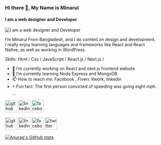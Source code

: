 ### Hi there 👋, My Name is Minarul
#### I am a web designer and Developer
![I am a web designer and Developer](https://i.ibb.co/2P9bqdV/1647962437175.jpg)

I’m Minarul From Bangladesh, and I do content on design and development. I really enjoy learning languages and frameworks like React and React Native, as well as working in WordPress.

Skills: Html / Css  / JavaScript / React.js / Next.js / 

- 🔭 I’m currently working on React and next.js frontend website 
- 🌱 I’m currently learning Node Express and MongoDB 
- 📫 How to reach me: Facebook , Fiverr, Kwork, linkedin 
- ⚡ Fun fact: The first person convicted of speeding was going eight mph. ... 


[<img src='https://cdn.jsdelivr.net/npm/simple-icons@3.0.1/icons/github.svg' alt='github' height='40'>](https://github.com/suncodebd)  [<img src='https://cdn.jsdelivr.net/npm/simple-icons@3.0.1/icons/linkedin.svg' alt='linkedin' height='40'>](https://www.linkedin.com/in/suncodebd/)  [<img src='https://cdn.jsdelivr.net/npm/simple-icons@3.0.1/icons/facebook.svg' alt='facebook' height='40'>](https://www.facebook.com/suncodebd.me)  




[<img src='https://cdn.jsdelivr.net/npm/simple-icons@3.0.1/icons/github.svg' alt='github' height='40'>](https://github.com/suncodebd)  [<img src='https://cdn.jsdelivr.net/npm/simple-icons@3.0.1/icons/linkedin.svg' alt='linkedin' height='40'>](https://www.linkedin.com/in/suncodebd/)  [<img src='https://cdn.jsdelivr.net/npm/simple-icons@3.0.1/icons/facebook.svg' alt='facebook' height='40'>](https://www.facebook.com/suncodbd)  [<img src='https://cdn.jsdelivr.net/npm/simple-icons@3.0.1/icons/twitter.svg' alt='twitter' height='40'>](https://twitter.com/suncodebd)  





    


[![Anurag's GitHub stats](https://github-readme-stats.vercel.app/api?username=suncodebd)](https://github.com/anuraghazra/github-readme-stats)

<!---
suncodebd/suncodebd is a ✨ special ✨ repository because its `README.md` (this file) appears on your GitHub profile.
You can click the Preview link to take a look at your changes.
--->
